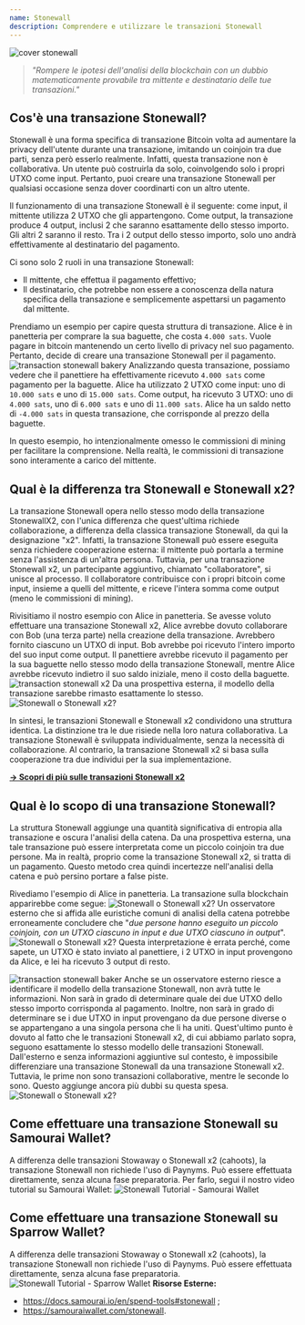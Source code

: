 ```yaml
---
name: Stonewall
description: Comprendere e utilizzare le transazioni Stonewall
---
```

![cover stonewall](assets/cover.jpeg)

> *"Rompere le ipotesi dell'analisi della blockchain con un dubbio matematicamente provabile tra mittente e destinatario delle tue transazioni."*

## Cos'è una transazione Stonewall?
Stonewall è una forma specifica di transazione Bitcoin volta ad aumentare la privacy dell'utente durante una transazione, imitando un coinjoin tra due parti, senza però esserlo realmente. Infatti, questa transazione non è collaborativa. Un utente può costruirla da solo, coinvolgendo solo i propri UTXO come input. Pertanto, puoi creare una transazione Stonewall per qualsiasi occasione senza dover coordinarti con un altro utente.

Il funzionamento di una transazione Stonewall è il seguente: come input, il mittente utilizza 2 UTXO che gli appartengono. Come output, la transazione produce 4 output, inclusi 2 che saranno esattamente dello stesso importo. Gli altri 2 saranno il resto. Tra i 2 output dello stesso importo, solo uno andrà effettivamente al destinatario del pagamento.

Ci sono solo 2 ruoli in una transazione Stonewall:
- Il mittente, che effettua il pagamento effettivo;
- Il destinatario, che potrebbe non essere a conoscenza della natura specifica della transazione e semplicemente aspettarsi un pagamento dal mittente.

Prendiamo un esempio per capire questa struttura di transazione. Alice è in panetteria per comprare la sua baguette, che costa `4.000 sats`. Vuole pagare in bitcoin mantenendo un certo livello di privacy nel suo pagamento. Pertanto, decide di creare una transazione Stonewall per il pagamento.
![transaction stonewall bakery](assets/it/1.webp)
Analizzando questa transazione, possiamo vedere che il panettiere ha effettivamente ricevuto `4.000 sats` come pagamento per la baguette. Alice ha utilizzato 2 UTXO come input: uno di `10.000 sats` e uno di `15.000 sats`. Come output, ha ricevuto 3 UTXO: uno di `4.000 sats`, uno di `6.000 sats` e uno di `11.000 sats`. Alice ha un saldo netto di `-4.000 sats` in questa transazione, che corrisponde al prezzo della baguette.

In questo esempio, ho intenzionalmente omesso le commissioni di mining per facilitare la comprensione. Nella realtà, le commissioni di transazione sono interamente a carico del mittente.

## Qual è la differenza tra Stonewall e Stonewall x2?
La transazione Stonewall opera nello stesso modo della transazione StonewallX2, con l'unica differenza che quest'ultima richiede collaborazione, a differenza della classica transazione Stonewall, da qui la designazione "x2". Infatti, la transazione Stonewall può essere eseguita senza richiedere cooperazione esterna: il mittente può portarla a termine senza l'assistenza di un'altra persona. Tuttavia, per una transazione Stonewall x2, un partecipante aggiuntivo, chiamato "collaboratore", si unisce al processo. Il collaboratore contribuisce con i propri bitcoin come input, insieme a quelli del mittente, e riceve l'intera somma come output (meno le commissioni di mining).

Rivisitiamo il nostro esempio con Alice in panetteria. Se avesse voluto effettuare una transazione Stonewall x2, Alice avrebbe dovuto collaborare con Bob (una terza parte) nella creazione della transazione. Avrebbero fornito ciascuno un UTXO di input. Bob avrebbe poi ricevuto l'intero importo del suo input come output. Il panettiere avrebbe ricevuto il pagamento per la sua baguette nello stesso modo della transazione Stonewall, mentre Alice avrebbe ricevuto indietro il suo saldo iniziale, meno il costo della baguette.
![transaction stonewall x2](assets/it/2.webp)
Da una prospettiva esterna, il modello della transazione sarebbe rimasto esattamente lo stesso.
![Stonewall o Stonewall x2?](assets/it/3.webp)

In sintesi, le transazioni Stonewall e Stonewall x2 condividono una struttura identica. La distinzione tra le due risiede nella loro natura collaborativa. La transazione Stonewall è sviluppata individualmente, senza la necessità di collaborazione. Al contrario, la transazione Stonewall x2 si basa sulla cooperazione tra due individui per la sua implementazione.

[**-> Scopri di più sulle transazioni Stonewall x2**](https://planb.network/tutorials/privacy/stonewall-x2)

## Qual è lo scopo di una transazione Stonewall?
La struttura Stonewall aggiunge una quantità significativa di entropia alla transazione e oscura l'analisi della catena. Da una prospettiva esterna, una tale transazione può essere interpretata come un piccolo coinjoin tra due persone. Ma in realtà, proprio come la transazione Stonewall x2, si tratta di un pagamento. Questo metodo crea quindi incertezze nell'analisi della catena e può persino portare a false piste.

Rivediamo l'esempio di Alice in panetteria. La transazione sulla blockchain apparirebbe come segue:
![Stonewall o Stonewall x2?](assets/it/4.webp)
Un osservatore esterno che si affida alle euristiche comuni di analisi della catena potrebbe erroneamente concludere che "*due persone hanno eseguito un piccolo coinjoin, con un UTXO ciascuno in input e due UTXO ciascuno in output*".
![Stonewall o Stonewall x2?](assets/it/5.webp)
Questa interpretazione è errata perché, come sapete, un UTXO è stato inviato al panettiere, i 2 UTXO in input provengono da Alice, e lei ha ricevuto 3 output di resto.

![transaction stonewall baker](assets/it/1.webp)
Anche se un osservatore esterno riesce a identificare il modello della transazione Stonewall, non avrà tutte le informazioni. Non sarà in grado di determinare quale dei due UTXO dello stesso importo corrisponda al pagamento. Inoltre, non sarà in grado di determinare se i due UTXO in input provengano da due persone diverse o se appartengano a una singola persona che li ha uniti. Quest'ultimo punto è dovuto al fatto che le transazioni Stonewall x2, di cui abbiamo parlato sopra, seguono esattamente lo stesso modello delle transazioni Stonewall. Dall'esterno e senza informazioni aggiuntive sul contesto, è impossibile differenziare una transazione Stonewall da una transazione Stonewall x2. Tuttavia, le prime non sono transazioni collaborative, mentre le seconde lo sono. Questo aggiunge ancora più dubbi su questa spesa.
![Stonewall o Stonewall x2?](assets/it/3.webp)
## Come effettuare una transazione Stonewall su Samourai Wallet?
A differenza delle transazioni Stowaway o Stonewall x2 (cahoots), la transazione Stonewall non richiede l'uso di Paynyms. Può essere effettuata direttamente, senza alcuna fase preparatoria. Per farlo, segui il nostro video tutorial su Samourai Wallet: 
![Stonewall Tutorial - Samourai Wallet](https://youtu.be/mlRtZvWGuk0?si=e_lSKJLvybWUna1j)

## Come effettuare una transazione Stonewall su Sparrow Wallet?
A differenza delle transazioni Stowaway o Stonewall x2 (cahoots), la transazione Stonewall non richiede l'uso di Paynyms. Può essere effettuata direttamente, senza alcuna fase preparatoria.
![Stonewall Tutorial - Sparrow Wallet](https://youtu.be/su89ljkV_OI?si=1jNaSJGvECUYe6Or)
**Risorse Esterne:**
- https://docs.samourai.io/en/spend-tools#stonewall ;
- https://samouraiwallet.com/stonewall.
